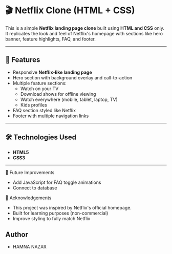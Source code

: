 # 🎬 Netflix Clone (HTML + CSS)

This is a simple **Netflix landing page clone** built using **HTML and CSS** only.  
It replicates the look and feel of Netflix's homepage with sections like hero banner, feature highlights, FAQ, and footer.

---

## 🚀 Features
- Responsive **Netflix-like landing page**
- Hero section with background overlay and call-to-action
- Multiple feature sections:
  - Watch on your TV
  - Download shows for offline viewing
  - Watch everywhere (mobile, tablet, laptop, TV)
  - Kids profiles
- FAQ section styled like Netflix
- Footer with multiple navigation links

---

## 🛠️ Technologies Used
- **HTML5**
- **CSS3**

---

📌 Future Improvements

- Add JavaScript for FAQ toggle animations
- Connect to database

🙌 Acknowledgements

- This project was inspired by Netflix's official homepage.
- Built for learning purposes (non-commercial)
- Improve styling to fully match Netflix

## Author

- HAMNA NAZAR